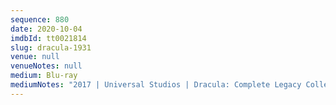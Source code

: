 ```yaml
---
sequence: 880
date: 2020-10-04
imdbId: tt0021814
slug: dracula-1931
venue: null
venueNotes: null
medium: Blu-ray
mediumNotes: "2017 | Universal Studios | Dracula: Complete Legacy Collection"
---
```

